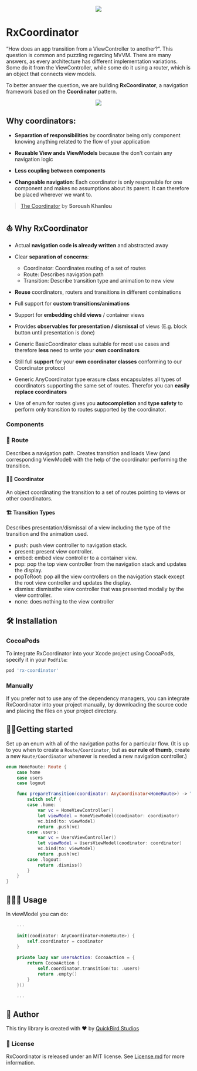<p align="center">
  <img src="https://github.com/jdisho/RxCoordinator/blob/master/Images/munich.png">
</p>

# RxCoordinator
“How does an app transition from a ViewController to another?”. 
This question is common and puzzling regarding MVVM. There are many answers, as every architecture has different implementation variations. Some do it from the ViewController, while some do it using a router, which is an object that connects view models.

To better answer the question, we are building **RxCoordinator**, a navigation framework based on the **Coordinator** pattern.

<p align="center">
  <img src="https://github.com/jdisho/RxCoordinator/blob/master/Images/mvvmc.png">
</p>


##  Why coordinators:
* **Separation of responsibilities** by coordinator being only component knowing anything related to the flow of your application
* **Reusable View ands ViewModels** because the don't contain any navigation logic
* **Less coupling between components**

* **Changeable navigation**: Each coordinator is only responsible for one component and makes no assumptions about its parent. It can therefore be placed wherever we want to.

> [The Coordinator](http://khanlou.com/2015/01/the-coordinator/) by **Soroush Khanlou**

## ⛵️ Why RxCoordinator
* Actual **navigation code is already written** and abstracted away

* Clear **separation of concerns**:
  - Coordinator: Coordinates routing of a set of routes
  - Route: Describes navigation path
  - Transition: Describe transition type and animation to new view
* **Reuse** coordinators, routers and transitions in different combinations
* Full support for **custom transitions/animations**
* Support for **embedding child views** / container views
* Provides **observables for presentation / dismissal** of views (E.g. block button until presentation is done)
* Generic BasicCoordinator class suitable for most use cases and therefore **less** need to write your **own coordinators**
* Still full **support** for your **own coordinator classes** conforming to our Coordinator protocol
* Generic AnyCoordinator type erasure class encapsulates all types of coordinators supporting the same set of routes. Therefor you can **easily replace coordinators**
* Use of enum for routes gives you **autocompletion** and **type safety** to perform only transition to routes supported by the coordinator.

### Components

### 🎢 Route
Describes a navigation path. Creates transition and loads View (and corresponding ViewModel) with the help of the coordinator performing the transition.

#### 👨‍✈️ Coordinator
An object coordinating the transition to a set of routes pointing to views or other coordinators.

#### 🏗 Transition Types
Describes presentation/dismissal of a view including the type of the transition and the animation used.
  - push: push view controller to navigation stack.
  - present: present view controller.
  - embed: embed view controller to a container view.
  - pop: pop the top view controller from the navigation stack and updates the display.
  - popToRoot: pop all the view controllers on the navigation stack except the root view controller and updates the display.
  - dismiss: dismissthe view controller that was presented modally by the view controller.
  - none: does nothing to the view controller

## 🛠 Installation

### CocoaPods

To integrate RxCoordinator into your Xcode project using CocoaPods, specify it in your `Podfile`:

```ruby
pod 'rx-coordinator'
```

### Manually

If you prefer not to use any of the dependency managers, you can integrate RxCoordinator into your project manually, by downloading the source code and placing the files on your project directory.

## 🏃‍♂️Getting started
Set up an enum with all of the navigation paths for a particular flow. (It is up to you when to create a `Route/Coordinator`, but as **our rule of thumb**, create a new `Route/Coordinator` whenever is needed a new navigation controller.)

```swift 
enum HomeRoute: Route {
    case home
    case users
    case logout

    func prepareTransition(coordinator: AnyCoordinator<HomeRoute>) -> Transition {
        switch self {
        case .home:
            var vc = HomeViewController()
            let viewModel = HomeViewModel(coodinator: coordinator)
            vc.bind(to: viewModel)
            return .push(vc)
        case .users:
            var vc = UsersViewController()
            let viewModel = UsersViewModel(coodinator: coordinator)
            vc.bind(to: viewModel)
            return .push(vc)
        case .logout:
            return .dismiss()
        }
    }
}
```
## 👨🏻‍💻 Usage

In viewModel you can do:

```swift
    ...
    
    init(coodinator: AnyCoordinator<HomeRoute>) {
        self.coordinator = coodinator
    }
    
    private lazy var usersAction: CocoaAction = {
        return CocoaAction {
            self.coordinator.transition(to: .users)
            return .empty()
        }
    }()
    
    ...
```

## 👤 Author
This tiny library is created with ❤️ by [QuickBird Studios](www.quickbirdstudios.com)

### 📃 License

RxCoordinator is released under an MIT license. See [License.md](https://github.com/jdisho/RxCoordinator/blob/master/LICENSE) for more information.

